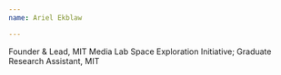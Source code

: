 ```yaml
---
name: Ariel Ekblaw

---
```


Founder & Lead, MIT Media Lab Space Exploration Initiative; Graduate Research Assistant, MIT
